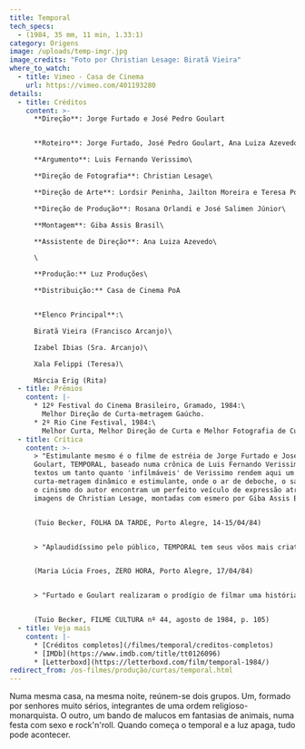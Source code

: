 ```yaml
---
title: Temporal
tech_specs:
  - (1984, 35 mm, 11 min, 1.33:1)
category: Origens
image: /uploads/temp-imgr.jpg
image_credits: "Foto por Christian Lesage: Biratã Vieira"
where_to_watch:
  - title: Vimeo - Casa de Cinema
    url: https://vimeo.com/401193280
details:
  - title: Créditos
    content: >-
      **Direção**: Jorge Furtado e José Pedro Goulart


      **Roteiro**: Jorge Furtado, José Pedro Goulart, Ana Luiza Azevedo e Marcelo Lopes\

      **Argumento**: Luis Fernando Verissimo\

      **Direção de Fotografia**: Christian Lesage\

      **Direção de Arte**: Lordsir Peninha, Jailton Moreira e Teresa Poester\

      **Direção de Produção**: Rosana Orlandi e José Salimen Júnior\

      **Montagem**: Giba Assis Brasil\

      **Assistente de Direção**: Ana Luiza Azevedo\

      \

      **Produção:** Luz Produções\

      **Distribuição:** Casa de Cinema PoA


      **Elenco Principal**:\

      Biratã Vieira (Francisco Arcanjo)\

      Izabel Ibias (Sra. Arcanjo)\

      Xala Felippi (Teresa)\

      Márcia Erig (Rita)
  - title: Prêmios
    content: |-
      * 12º Festival do Cinema Brasileiro, Gramado, 1984:\
        Melhor Direção de Curta-metragem Gaúcho.
      * 2º Rio Cine Festival, 1984:\
        Melhor Curta, Melhor Direção de Curta e Melhor Fotografia de Curta.
  - title: Crítica
    content: >-
      > "Estimulante mesmo é o filme de estréia de Jorge Furtado e José Pedro
      Goulart, TEMPORAL, baseado numa crônica de Luis Fernando Verissimo. Os
      textos um tanto quanto 'infilmáveis' de Verissimo rendem aqui um
      curta-metragem dinâmico e estimulante, onde o ar de deboche, o sarcasmo e
      o cinismo do autor encontram um perfeito veículo de expressão através das
      imagens de Christian Lesage, montadas com esmero por Giba Assis Brasil."


      (Tuio Becker, FOLHA DA TARDE, Porto Alegre, 14-15/04/84)


      > "Aplaudidíssimo pelo público, TEMPORAL tem seus vôos mais criativos, em que pese a qualidade geral da proposta, nos dois minutos e meio de animação criados por Geraldo Leonetti e José Maia, ambos da Otto Desenhos Animados."


      (Maria Lúcia Froes, ZERO HORA, Porto Alegre, 17/04/84)


      > "Furtado e Goulart realizaram o prodígio de filmar uma história curta de Luis Fernando Verissimo dentro do espírito do autor. Numa sacada final, eles apelam para um trabalho de animação de Otto Guerra que dá o exato fechamento para uma história absurda que envolve choque de gerações e uma espécie de histeria coletiva do gênero humano em meio à fúria da natureza."


      (Tuio Becker, FILME CULTURA nº 44, agosto de 1984, p. 105)
  - title: Veja mais
    content: |-
      * [Créditos completos](/filmes/temporal/creditos-completos)
      * [IMDb](https://www.imdb.com/title/tt0126096)
      * [Letterboxd](https://letterboxd.com/film/temporal-1984/)
redirect_from: /os-filmes/produção/curtas/temporal.html
---
```

Numa mesma casa, na mesma noite, reúnem-se dois grupos. Um, formado por senhores muito sérios, integrantes de uma ordem religioso-monarquista. O outro, um bando de malucos em fantasias de animais, numa festa com sexo e rock'n'roll. Quando começa o temporal e a luz apaga, tudo pode acontecer.
